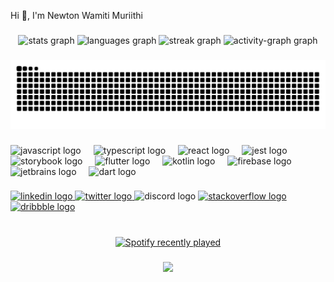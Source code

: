 <p align="left">Hi 👋, I'm Newton Wamiti Muriithi</p>

###

<div align="center">
  <img src="https://github-readme-stats.vercel.app/api?username=wamitinewton&hide_title=false&hide_rank=false&show_icons=true&include_all_commits=true&count_private=true&disable_animations=false&theme=dracula&locale=en&hide_border=false&order=1" height="150" alt="stats graph"  />
  <img src="https://github-readme-stats.vercel.app/api/top-langs?username=wamitinewton&locale=en&hide_title=false&layout=compact&card_width=320&langs_count=5&theme=dracula&hide_border=false&order=2" height="150" alt="languages graph"  />
  <img src="https://streak-stats.demolab.com?user=wamitinewton&locale=en&mode=daily&theme=dracula&hide_border=false&border_radius=5&order=3" height="150" alt="streak graph"  />
  <img src="https://github-readme-activity-graph.vercel.app/graph?username=wamitinewton&radius=16&theme=react&area=true&order=5" height="300" alt="activity-graph graph"  />
</div>

###

<img src="https://raw.githubusercontent.com/wamitinewton/wamitinewton/output/snake.svg" alt="Snake animation" />

###

<div align="left">
  <img src="https://cdn.jsdelivr.net/gh/devicons/devicon/icons/javascript/javascript-original.svg" height="40" alt="javascript logo"  />
  <img width="12" />
  <img src="https://cdn.jsdelivr.net/gh/devicons/devicon/icons/typescript/typescript-original.svg" height="40" alt="typescript logo"  />
  <img width="12" />
  <img src="https://cdn.jsdelivr.net/gh/devicons/devicon/icons/react/react-original.svg" height="40" alt="react logo"  />
  <img width="12" />
  <img src="https://cdn.jsdelivr.net/gh/devicons/devicon/icons/jest/jest-plain.svg" height="40" alt="jest logo"  />
  <img width="12" />
  <img src="https://cdn.jsdelivr.net/gh/devicons/devicon/icons/storybook/storybook-original.svg" height="40" alt="storybook logo"  />
  <img width="12" />
  <img src="https://cdn.jsdelivr.net/gh/devicons/devicon/icons/flutter/flutter-original.svg" height="40" alt="flutter logo"  />
  <img width="12" />
  <img src="https://cdn.jsdelivr.net/gh/devicons/devicon/icons/kotlin/kotlin-original.svg" height="40" alt="kotlin logo"  />
  <img width="12" />
  <img src="https://cdn.jsdelivr.net/gh/devicons/devicon/icons/firebase/firebase-plain.svg" height="40" alt="firebase logo"  />
  <img width="12" />
  <img src="https://cdn.jsdelivr.net/gh/devicons/devicon/icons/jetbrains/jetbrains-original.svg" height="40" alt="jetbrains logo"  />
  <img width="12" />
  <img src="https://cdn.jsdelivr.net/gh/devicons/devicon/icons/dart/dart-original.svg" height="40" alt="dart logo"  />
</div>

###

<div align="left">
  <a href="https://www.linkedin.com/in/newton-wamiti-044b1225b" target="_blank">
    <img src="https://raw.githubusercontent.com/maurodesouza/profile-readme-generator/master/src/assets/icons/social/linkedin/default.svg" width="52" height="40" alt="linkedin logo"  />
  </a>
  <a href="https://x.com/wamiti_newton" target="_blank">
    <img src="https://raw.githubusercontent.com/maurodesouza/profile-readme-generator/master/src/assets/icons/social/twitter/default.svg" width="52" height="40" alt="twitter logo"  />
  </a>
  <img src="https://raw.githubusercontent.com/maurodesouza/profile-readme-generator/master/src/assets/icons/social/discord/default.svg" width="52" height="40" alt="discord logo"  />
  <a href="https://stackoverflow.com/users/24311139/newton-wamiti" target="_blank">
    <img src="https://raw.githubusercontent.com/maurodesouza/profile-readme-generator/master/src/assets/icons/social/stackoverflow/default.svg" width="52" height="40" alt="stackoverflow logo"  />
  </a>
  <a href="https://dribbble.com/wamiti_newton" target="_blank">
    <img src="https://raw.githubusercontent.com/maurodesouza/profile-readme-generator/master/src/assets/icons/social/dribbble/default.svg" width="52" height="40" alt="dribbble logo"  />
  </a>
</div>

###

<br clear="both">

<div align="center">
  <a href="https://open.spotify.com/user/31i5zm23vtvxlfdno4ffosgtskwu">
    <img src="https://spotify-recently-played-readme.vercel.app/api?user=31i5zm23vtvxlfdno4ffosgtskwu&count=10&unique=false" alt="Spotify recently played"  />
  </a>
</div>

###

<div align="center">
  <img src="https://profile-counter.glitch.me/wamitinewton/count.svg?"  />
</div>

###